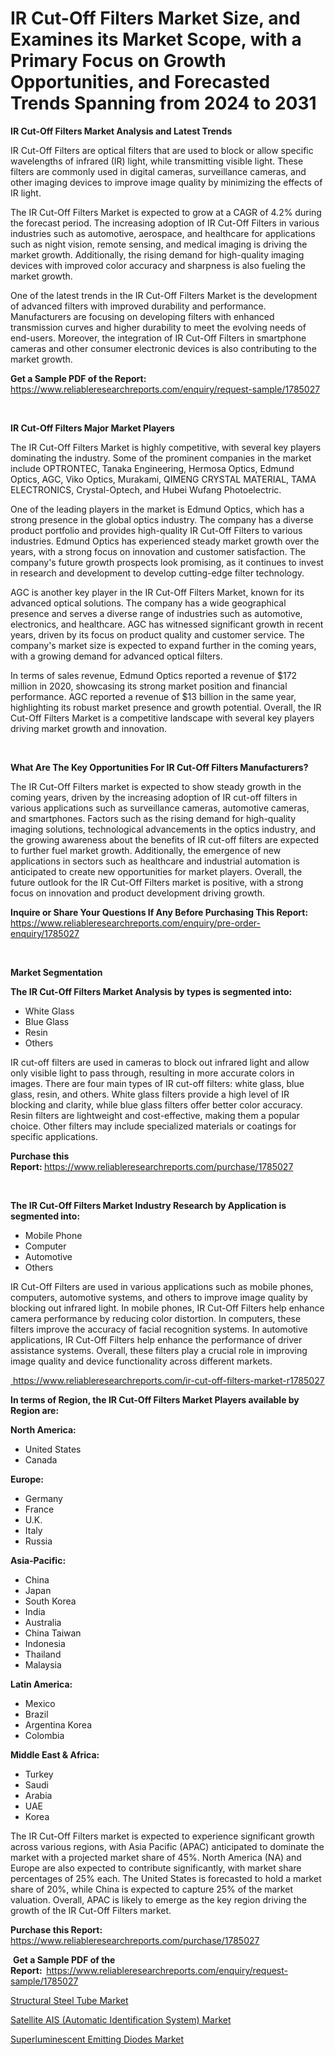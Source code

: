 <p><h1>IR Cut-Off Filters Market Size, and Examines its Market Scope, with a Primary Focus on Growth Opportunities, and Forecasted Trends Spanning from 2024 to 2031</h1></p><p><strong>IR Cut-Off Filters Market Analysis and Latest Trends</strong></p>
<p><p>IR Cut-Off Filters are optical filters that are used to block or allow specific wavelengths of infrared (IR) light, while transmitting visible light. These filters are commonly used in digital cameras, surveillance cameras, and other imaging devices to improve image quality by minimizing the effects of IR light.</p><p>The IR Cut-Off Filters Market is expected to grow at a CAGR of 4.2% during the forecast period. The increasing adoption of IR Cut-Off Filters in various industries such as automotive, aerospace, and healthcare for applications such as night vision, remote sensing, and medical imaging is driving the market growth. Additionally, the rising demand for high-quality imaging devices with improved color accuracy and sharpness is also fueling the market growth.</p><p>One of the latest trends in the IR Cut-Off Filters Market is the development of advanced filters with improved durability and performance. Manufacturers are focusing on developing filters with enhanced transmission curves and higher durability to meet the evolving needs of end-users. Moreover, the integration of IR Cut-Off Filters in smartphone cameras and other consumer electronic devices is also contributing to the market growth.</p></p>
<p><strong>Get a Sample PDF of the Report:&nbsp;</strong> <a href="https://www.reliableresearchreports.com/enquiry/request-sample/1785027">https://www.reliableresearchreports.com/enquiry/request-sample/1785027</a></p>
<p>&nbsp;</p>
<p><strong>IR Cut-Off Filters Major Market Players</strong></p>
<p><p>The IR Cut-Off Filters Market is highly competitive, with several key players dominating the industry. Some of the prominent companies in the market include OPTRONTEC, Tanaka Engineering, Hermosa Optics, Edmund Optics, AGC, Viko Optics, Murakami, QIMENG CRYSTAL MATERIAL, TAMA ELECTRONICS, Crystal-Optech, and Hubei Wufang Photoelectric.</p><p>One of the leading players in the market is Edmund Optics, which has a strong presence in the global optics industry. The company has a diverse product portfolio and provides high-quality IR Cut-Off Filters to various industries. Edmund Optics has experienced steady market growth over the years, with a strong focus on innovation and customer satisfaction. The company's future growth prospects look promising, as it continues to invest in research and development to develop cutting-edge filter technology.</p><p>AGC is another key player in the IR Cut-Off Filters Market, known for its advanced optical solutions. The company has a wide geographical presence and serves a diverse range of industries such as automotive, electronics, and healthcare. AGC has witnessed significant growth in recent years, driven by its focus on product quality and customer service. The company's market size is expected to expand further in the coming years, with a growing demand for advanced optical filters.</p><p>In terms of sales revenue, Edmund Optics reported a revenue of $172 million in 2020, showcasing its strong market position and financial performance. AGC reported a revenue of $13 billion in the same year, highlighting its robust market presence and growth potential. Overall, the IR Cut-Off Filters Market is a competitive landscape with several key players driving market growth and innovation.</p></p>
<p>&nbsp;</p>
<p><strong>What Are The Key Opportunities For IR Cut-Off Filters Manufacturers?</strong></p>
<p><p>The IR Cut-Off Filters market is expected to show steady growth in the coming years, driven by the increasing adoption of IR cut-off filters in various applications such as surveillance cameras, automotive cameras, and smartphones. Factors such as the rising demand for high-quality imaging solutions, technological advancements in the optics industry, and the growing awareness about the benefits of IR cut-off filters are expected to further fuel market growth. Additionally, the emergence of new applications in sectors such as healthcare and industrial automation is anticipated to create new opportunities for market players. Overall, the future outlook for the IR Cut-Off Filters market is positive, with a strong focus on innovation and product development driving growth.</p></p>
<p><strong>Inquire or Share Your Questions If Any Before Purchasing This Report:</strong> <a href="https://www.reliableresearchreports.com/enquiry/pre-order-enquiry/1785027">https://www.reliableresearchreports.com/enquiry/pre-order-enquiry/1785027</a></p>
<p>&nbsp;</p>
<p><strong>Market Segmentation</strong></p>
<p><strong>The IR Cut-Off Filters Market Analysis by types is segmented into:</strong></p>
<p><ul><li>White Glass</li><li>Blue Glass</li><li>Resin</li><li>Others</li></ul></p>
<p><p>IR cut-off filters are used in cameras to block out infrared light and allow only visible light to pass through, resulting in more accurate colors in images. There are four main types of IR cut-off filters: white glass, blue glass, resin, and others. White glass filters provide a high level of IR blocking and clarity, while blue glass filters offer better color accuracy. Resin filters are lightweight and cost-effective, making them a popular choice. Other filters may include specialized materials or coatings for specific applications.</p></p>
<p><strong>Purchase this Report:&nbsp;</strong><a href="https://www.reliableresearchreports.com/purchase/1785027">https://www.reliableresearchreports.com/purchase/1785027</a></p>
<p>&nbsp;</p>
<p><strong>The IR Cut-Off Filters Market Industry Research by Application is segmented into:</strong></p>
<p><ul><li>Mobile Phone</li><li>Computer</li><li>Automotive</li><li>Others</li></ul></p>
<p><p>IR Cut-Off Filters are used in various applications such as mobile phones, computers, automotive systems, and others to improve image quality by blocking out infrared light. In mobile phones, IR Cut-Off Filters help enhance camera performance by reducing color distortion. In computers, these filters improve the accuracy of facial recognition systems. In automotive applications, IR Cut-Off Filters help enhance the performance of driver assistance systems. Overall, these filters play a crucial role in improving image quality and device functionality across different markets.</p></p>
<p><a href="https://www.reliableresearchreports.com/ir-cut-off-filters-market-r1785027">&nbsp;https://www.reliableresearchreports.com/ir-cut-off-filters-market-r1785027</a></p>
<p><strong>In terms of Region, the IR Cut-Off Filters Market Players available by Region are:</strong></p>
<p>
    <p> <strong> North America: </strong>
        <ul>
            <li>United States</li>
            <li>Canada</li>
        </ul>
        </p> 
    <p> <strong> Europe: </strong>
        <ul>
            <li>Germany</li>
            <li>France</li>
            <li>U.K.</li>
            <li>Italy</li>
            <li>Russia</li>
        </ul>
        </p> 
    <p> <strong> Asia-Pacific: </strong>
        <ul>
            <li>China</li>
            <li>Japan</li>
            <li>South Korea</li>
            <li>India</li>
            <li>Australia</li>
            <li>China Taiwan</li>
            <li>Indonesia</li>
            <li>Thailand</li>
            <li>Malaysia</li>
        </ul>
        </p> 
    <p> <strong> Latin America: </strong>
        <ul>
            <li>Mexico</li>
            <li>Brazil</li>
            <li>Argentina Korea</li>
            <li>Colombia</li>
        </ul>
        </p> 
    <p> <strong> Middle East & Africa: </strong>
        <ul>
            <li>Turkey</li>
            <li>Saudi</li>
            <li>Arabia</li>
            <li>UAE</li>
            <li>Korea</li>
        </ul>
    </p>
    </p>
<p><p>The IR Cut-Off Filters market is expected to experience significant growth across various regions, with Asia Pacific (APAC) anticipated to dominate the market with a projected market share of 45%. North America (NA) and Europe are also expected to contribute significantly, with market share percentages of 25% each. The United States is forecasted to hold a market share of 20%, while China is expected to capture 25% of the market valuation. Overall, APAC is likely to emerge as the key region driving the growth of the IR Cut-Off Filters market.</p></p>
<p><strong>Purchase this Report: </strong><a href="https://www.reliableresearchreports.com/purchase/1785027">https://www.reliableresearchreports.com/purchase/1785027</a></p>
<p>&nbsp;<strong>Get a Sample PDF of the Report:&nbsp;&nbsp;</strong><a href="https://www.reliableresearchreports.com/enquiry/request-sample/1785027">https://www.reliableresearchreports.com/enquiry/request-sample/1785027</a></p>
<p><strong></strong></p>
<p><p><a href="https://medium.com/@garyshaw626/insights-into-the-structural-steel-tube-industry-market-financial-status-market-size-and-revenue-a711095125b7">Structural Steel Tube Market</a></p><p><a href="https://medium.com/@adribbs56546/satellite-ais-automatic-identification-system-market-a-global-and-regional-analysis-2024-2031-e29cc3ef3992">Satellite AIS (Automatic Identification System) Market</a></p><p><a href="https://medium.com/@othaleffler24/emerging-trends-in-superluminescent-emitting-diodes-market-global-outlook-and-future-prospects-9d56d2e49695">Superluminescent Emitting Diodes Market</a></p></p>